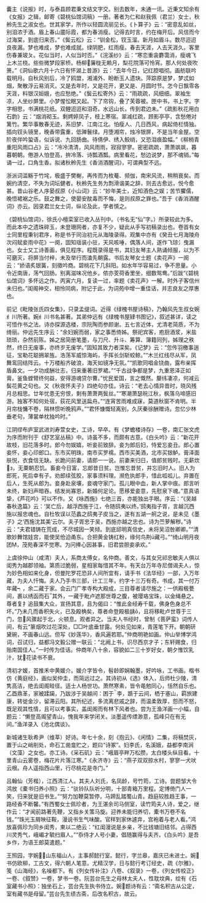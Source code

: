 <!-- { "loadSidebar": true } -->
囊主《说报》时，与泰县顾君秉文结文字交。别去数年，未通一讯。近秉文知余有《女报》之辑，邮寄《碧桃仙馆词稿》一册。著者为仁和赵我佩（君兰）女士，秋舲先生之淑女也。世其家学，所作以轻圆流丽见长。《卜算子》云：“密意乱如丝，别泪浓于酒。眉上春山靥际霞，都为春消瘦。记得去时言，约在梅开后。风信而今过海棠，到底归来否。”《鬓云松》云：“钏金松，钗玉溜。新月如眉斗。数尽迢迢良夜漏。梦也难成，梦也难成就。绿阴肥，红雨瘦。春去天涯，人去天涯久。客里伤春兼玻ㄆ。花似当时，人似当时否。”《浣溪纱》云：“寒恋重衾麝霭消，瘦魂飞上木兰桡。些些微梦段家桥。杨柳廉栊无赖月，梨花院落可怜宵。那人何处夜吹箫。”《洞仙歌六月十六日有怀湖上昔游》云：“去年今日，记红腔唱彻。画舫联吟载明月。自秋风别后，冷了鸥盟，湘浦外、盼断玉人遗玦。萍踪原是梦，梦忒如烟，聚散浮云易消灭。又是去年时，又是花开，更又是、月圆时节。怎今日飘零各天涯，料银汉姮娥，也应愁绝。”《鬓云松寄外》云：“雨疏疏，风细细。翠袖生凉，人坐纱屏里。小梦惺忪眠又起。下了帘钩，叠了芙蓉被。匣中书，书上字。字字相思，书满桃花纸。双鲤迢迢和泪奇。水远山长，传到君边未。”《疏影秋花用白石韵》云：“烟消砌玉。剩娉婷凤子，枝上寒宿。翠减红疏，顾影亭亭，含愁倦对篱竹。繁华事散春无迹，系旧梦、江南江北。怕瘦人、几日西风，病起倚栏情独。插向钗头镜里，晚香带露重，低亸鬟绿。月堕湘帘，烛冷银屏，不是当年金屋。空阶夜伴吟蛩语，似诉说、九回肠曲。待倩伊、绣入鲛绡，又恐泪痕盈幅。”《柳梢青重阳风雨口占》云：“冷冷清清，风风雨雨，寂寂寥寥。密密疏疏，萧萧飒飒，暮暮朝朝。倦游人怕登高，拚冷落、诗瓢酒瓢。病里看花，愁边说梦，那不魂销。”每诵一过，口角生香。拟诸秋舲先生《香消酒醒词》，可谓典型不远。

浙派词滥觞于竹垞，极盛于樊榭，再传而为枚菴、频伽，南宋风流，稍稍衰矣。而婉约清空，不失为词坛健者。秋舲先生务为剽滑谐美之辞，则去古愈远，悦今愈甚。昔山谷老人序晏叔原《小山词》云：“妙年美士，近知酒色之娱；苦节臞儒，晚悟裙裾之乐。鼓之舞之，使晏安酖毒而不悔，是则叔原之罪也。”吾于《香消酒醒词》亦云。因录君兰女士词，纵论及此，学者慎之。

《碧桃仙馆词》，徐氏小檀栾室已收入丛刊中。（书名无“仙”字。）所录较此为多。而此本中之遗珠碎玉，未登珊网者，亦复不少，疑此从手写初稿录出也。卷首有女士同里程秉钊君序，称是书于同治初元从海陵录得。观集中亦有《癸丑七月海陵舟次闷赋妾雨中花》一阕，固知瑶装小驻，天风咳唾，偶落人间，遂作飞琼氵曳漏也。女士又工诗善画，俱见程序。程既录得是书，其妇友琴主人熟诵倾服，以为不可磨灭，将屏当付梓，未及举行而溘先朝露。书后友琴女士题《卖花声》一阕云：“娇语炙银簧，刻徵吟商。碧桃花下几斜阳。如水年华容易过，争不思量。小令近南唐，荡气回肠。别离滋味况他乡。侬亦芰荷香里坐，细数鸳鸯。”后跋“《碧桃仙馆词》多怀远之作。丙寅六月，复读一过，率题《卖花声》一解。时外子客信州未归也。”闺阁神交，相怜同病，附记于此，为词苑中增一重佳话，并志良友之厚惠也。

前记《毗陵张氏四女集》，只录孟缇词。近得《绿槐书屋诗稿》，乃翰风先生叔女婉纟川所著。婉纟川书名甚著。其弟仲远有《绿槐书屋肄书图记》，叙述甚详，读之可悟作书之法。诗亦探源选楼，宗阮陶而参颜谢。五七言近体，尤清老简质，不为绮丽。仲远先生序云：“余妇婉而弱，家之事悉倚姊。祭祀宾客，庖厨酒浆，米盐琐琐，杂然前陈。姊之居简册笔墨，与刀尺、升斗、筹算、簿籍同列，姊理之秩然，终日无废事，亦终岁无废学。”固知其致力者深矣。《记梦》云：“忽传羽檄事遄征，宝勒花聪拥翠旌。浩荡军威惊海屿，手挥长剑斩蛟鲸。”“木兰红线尽从军，凤舞鸾回结阵云。十万楼船齐破浪，海天如镜净无氛。”“凯歌同唱金铙曲，露布亲挥盾鼻文。一夕功成酬壮志，归来重著旧罗裙。”“千古战争都是梦，九重恩泽正如膏。釜鱼螳臂终何益，安得游魂贷尔曹。”忧民爱国，言之慨然。嫠纬凄凉，何减云鬓花黄之句也。又《秋夜怀夫子》四绝句亦佳。诗云：“老去心情异昔时，晓风残月总相思。廿年忧患无穷恨，剩有萧萧两鬓丝。”“寒潮萧瑟皖江秋，枫落乌啼感旧游。独客不知何处宿，荻花风里送扁舟。”“连宵苦雨难成寐，莫道秋窗不肯明。半月帘栊慵不卷，隔林惯听晚鸦声。”“君怀慷慨轻离别，久厌秦徐酬赠诗。忽忆少林垂老句，薄裳单枕独吟时。”

江阴缪布庐室武进刘寿萱女史，工诗，早卒。有《梦蟾楼诗存》一卷，南汇张文虎为序而附刊于《舒艺室丛稿》中。诗虽不多，而颇有古意。《白头吟》云：“新花开故枝，旧花落多时。郎今勿娱嬉，听妾前致辞。妾为郎后妇，恃爱忘妾丑。郎心置妾怀，妾心印郎口。东市买明珠，南市买罗襦。西市买美酒，北市买银鲈。膏泽面肤悦，衣食信无缺。长跪问前妻，请郎一一说。前妻来归日，值郎贫贱时。无薪炊з，无粟朝忍饥。畜妾今日富，忘郎昔日贫。岂惟忘昔贫，并忘旧时人。旧人为郎死，死后幸有子。劝郎续弦胶，家事须料理。濒危执郎手，惜此呱呱儿。弃置在后人，生死从郎为。妾身赴泉壤，妾魂守家门。孤儿眼中血，新人掌中痕。郎言听未终，新妇声暗吞。结发尚寡恩，新婚何足论。愿移爱妾意，先慰泉下魂。”意真语挚，《芦花吟》可以不作。又《咏西施》七绝三首，亦能独出手眼。序云：“《吴越春秋逸篇》云：‘吴亡后，越浮西施于江，令随鸱夷以终。’鸱夷指子胥，言越沉西施以报忠魂也。自杜牧误以范蠡之鸱夷子皮当之，遂有五湖一舸之说，是未见《墨子》之‘西施沈其美’云尔。夫子胥忠于吴，西施亦越之忠也。诗为苎萝解秽。”诗云：“夫君错铸在荒成，不尽城因一笑倾。到底邱明真信史，未将吴沼咎卿卿。”“清歌妙舞馆娃宫，能使吴伧迫甬东。合把黄金铸红粉，缘何鸟荆ü藏弓。”“绮山明月夜团，茂苑春深不觉寒。为问捧心因甚事，旧君尝胆妾承欢。”

上虞徐仲山（咸清）夫人，系商太傅女，名仲商。善文，与其女兄祁忠敏夫人俱以闺秀为越郡领袖。第质过脆弱，星相家每惜其不年。有天台万年寺尼僧谒夫人，惊为妙色相如来化身，但曼陀罗花恐非人间所宜有，请手书《法华经》一部，入万年藏，为夫人忏悔。夫人乃手书三部，计工三年，约字十三万有奇。书成，其一付万年藏┑，余二藏于家。会云门广孝寺构大殿成，三目尊者请尽施之：一供殿极甍间，裹以绣函而石其外，一藏于毗卢遮那世尊之腹，被璎珞宝珠，以金绳悬之。尊者复扌追鼓集大众，宣扬其意，且为偈曰：“惟此金经寿千载，佛身色身总不坏。”乃未几而香积失火，已及殿桷矣，尊者命登殿极龋ō，且将移毗卢世尊于三门，忽风骤起于北，火顿息。观者异之。当夫人书经时，曾制《菩萨蛮》词传人间，有云“篆烟吹过花深处，□□叶底垂甘露。何处见如来，青莲笔下开。朝朝研黛碗，不画春山远。但写《妙莲华》，香风遍若耶。”仲商明艳如画。仲山举博学鸿词，召试归，益都冯文毅公赠一联云：“北阙上书，识尽西京才子；东轩赐食，归贻南国佳人。”一时传为佳话。仲商年八十余，容貌如二三十岁好女，朝夕惟饮乳汁，犹花读书不衰。

清初才媛，首推禾中黄媛介。媛介字皆令，髫龄即娴翰墨，好吟咏，工书画。楷书仿《黄庭经》，画似吴仲圭，而简远过之。其诗初从《选》体入，后师杜少陵，清隽高洁，绝去闺阁畦径。适士人杨世功。萧然寒素，皆令黾勉同心，恬然自乐也。乙酉鼎革，家被蹂躏，乃跋涉于吴越间：困于李，踬于云间，栖于塞山，羁旅建康，转徙金沙，留滞云阳。其所纪述，多流离悲戚之辞，而温柔敦厚，怨而不怒，既足观其性情，且可以考事实，盖闺阁而有林下风者也。尝为王渔洋画一小幅，自题云：“懒登高阁望青山，愧我年来学闭关。淡墨遥传缥渺意，孤峰只在有无间。”渔洋录入《池北偶谈》。

新城诸生耿希尹（维莘）好诗。年七十余，刻《抱云》、《闲情》二集，将稿焚灰，置于山之峭削处，命石工凿龛贮之，题曰“诗冢”。妇李氏，名溪娥，益都李南涧（文藻）之女也。亦工诗。《采石矶》云：“峨眉亭畔万松攒，太白楼头纵目看。十里青山云雾卷，梅花片片落江寒。”《永济寺》云：“燕子双双掠水村，寥寥一犬吠云根。舟人遥指西山里，行尽桃花是寺门。”

吕翰仙（芳楷），江西清江人。其夫人刘氏，名凤龄，号竹筠，工诗。尝题邹大令鸿放《橐书归养小照》云：“驮铃队队听分明，十部青箱万里程。定博倚门人一笑，归来犹是旧书生。”“努力加鞭莫暂停，马蹄乱踏蜀山青。趋庭较胜趋王事，一路经香不断馨。”有西蜀女士佩珍者，为王湛余司马侧室，读竹筠夫人诗，爱之，继作云：“才闻前路著先鞭，又指乡关策马旋。迎养未能归养切，橐书万卷不名钱。”“珠光玉屑映征鞍，漫说书生气味酸。官样到家休遽弃，宫袍着与老人看。”鸿放喜佩珍为同乡闺秀，柬以二绝云：“红闺漫说是乡亲，不比钱塘旧结邻。占得西川灵秀气，峨嵋才毓扫眉人。”“忝侍才人号小妻，倡随赢得与夫齐。《白头吟》是吾乡作，为语王郎莫遣题。”

王照园，字婉，山东福山人，主事郝懿行室。懿行，字兰皋，嘉庆已未进士。婉书仿欧柳，工古文，得六朝人笔意。尤精汉学，日与懿行考订经史，疏《尔雅》，笺《山海经》，名噪都下。有《列女传补注》八卷、《叙录》一卷，《列女传校正》一卷、《叙赞》一卷，梦书一卷。阮芸台先生之母林太夫人，性耽坟典，绘有《石室藏书小照》：独坐石上，芸台先生执书侍立。婉题诗有云：“斋名积古从公定，室有藏书是母留。”芸台先生绩古斋，后改名积古，故云。

